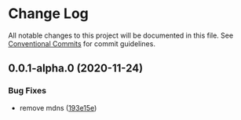 # Change Log

All notable changes to this project will be documented in this file.
See [Conventional Commits](https://conventionalcommits.org) for commit guidelines.

## 0.0.1-alpha.0 (2020-11-24)


### Bug Fixes

* remove mdns ([193e15e](https://iz11ro8cf9xz/node/gxchain2/commits/193e15e0c0521b692a671753e35aa6a2a4ab968a))
